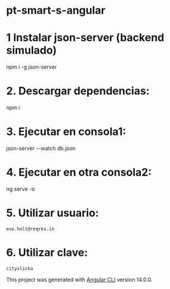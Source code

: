 # pt-smart-s-angular

# 1 Instalar json-server (backend simulado)
npm i -g json-server

# 2. Descargar dependencias:
npm i

# 3. Ejecutar en consola1:
json-server --watch db.json

# 4. Ejecutar en otra consola2:
ng serve -o

# 5. Utilizar usuario:
    eve.holt@reqres.in

# 6. Utilizar clave:
    cityslicka

 
This project was generated with [Angular CLI](https://github.com/angular/angular-cli) version 14.0.0.
